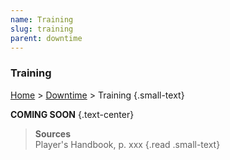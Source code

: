 ```yaml
---
name: Training
slug: training
parent: downtime
---
```

### Training
[Home](dm-operations-center) > [Downtime](downtime) > Training {.small-text}

**COMING SOON** {.text-center}

> **Sources** <br/>
> Player's Handbook, p. xxx
{.read .small-text}